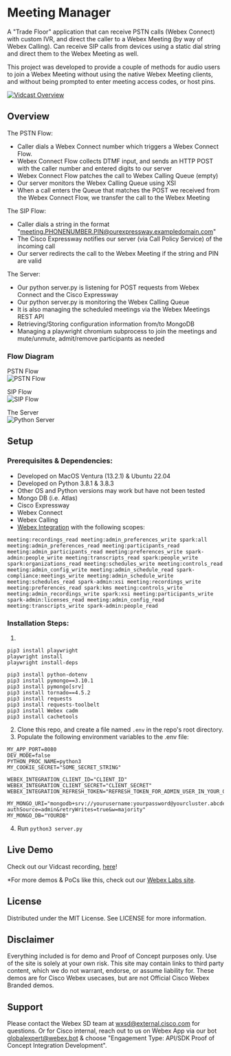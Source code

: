 # Meeting Manager
  
A "Trade Floor" application that can receive PSTN calls (Webex Connect) with custom IVR, and direct the caller to a Webex Meeting (by way of Webex Calling).  Can receive SIP calls from devices using a static dial string and direct them to the Webex Meeting as well.

This project was developed to provide a couple of methods for audio users to join a Webex Meeting without using the native Webex Meeting clients, and without being prompted to enter meeting access codes, or host pins.

[![Vidcast Overview](https://user-images.githubusercontent.com/19175490/228853418-d6ded84d-5ee2-4d50-85d8-11b8d9db29c8.png)](https://app.vidcast.io/share/39ebd946-ae0c-4dd9-af36-614305b5b4e3)


## Overview

The PSTN Flow:
- Caller dials a Webex Connect number which triggers a Webex Connect Flow.
- Webex Connect Flow collects DTMF input, and sends an HTTP POST with the caller number and entered digits to our server
- Webex Connect Flow patches the call to Webex Calling Queue (empty)
- Our server monitors the Webex Calling Queue using XSI
- When a call enters the Queue that matches the POST we received from the Webex Connect Flow, we transfer the call to the Webex Meeting

The SIP Flow:
- Caller dials a string in the format "meeting.PHONENUMBER.PIN@ourexpressway.exampledomain.com"
- The Cisco Expressway notifies our server (via Call Policy Service) of the incoming call
- Our server redirects the call to the Webex Meeting if the string and PIN are valid

The Server:
- Our python server.py is listening for POST requests from Webex Connect and the Cisco Expressway
- Our python server.py is monitoring the Webex Calling Queue
- It is also managing the scheduled meetings via the Webex Meetings REST API
- Retrieving/Storing configuration information from/to MongoDB
- Managing a playwright chromium subprocess to join the meetings and mute/unmute, admit/remove participants as needed
  



### Flow Diagram

PSTN Flow  
![PSTN Flow](https://user-images.githubusercontent.com/19175490/228858319-78a67ce5-d178-4770-a7f3-e8b50cbc6815.jpg)

SIP Flow  
![SIP Flow](https://user-images.githubusercontent.com/19175490/228858322-a705f565-13fb-4efe-a99c-c166808b01ec.jpg)

The Server  
![Python Server](https://user-images.githubusercontent.com/19175490/228858325-a61a5de8-b09d-4f79-a03c-a5d1471dcda0.jpg)

## Setup

### Prerequisites & Dependencies:

- Developed on MacOS Ventura (13.2.1) & Ubuntu 22.04
- Developed on Python 3.8.1 & 3.8.3
-   Other OS and Python versions may work but have not been tested
- Mongo DB (i.e. Atlas)
- Cisco Expressway
- Webex Connect
- Webex Calling
- [Webex Integration](https://developer.webex.com/docs/integrations) with the following scopes:
```
meeting:recordings_read meeting:admin_preferences_write spark:all meeting:admin_preferences_read meeting:participants_read meeting:admin_participants_read meeting:preferences_write spark-admin:people_write meeting:transcripts_read spark:people_write spark:organizations_read meeting:schedules_write meeting:controls_read meeting:admin_config_write meeting:admin_schedule_read spark-compliance:meetings_write meeting:admin_schedule_write meeting:schedules_read spark-admin:xsi meeting:recordings_write meeting:preferences_read spark:kms meeting:controls_write meeting:admin_recordings_write spark:xsi meeting:participants_write spark-admin:licenses_read meeting:admin_config_read meeting:transcripts_write spark-admin:people_read
```

<!-- GETTING STARTED -->

### Installation Steps:
1. 
```
pip3 install playwright
playwright install
playwright install-deps

pip3 install python-dotenv
pip3 install pymongo==3.10.1
pip3 install pymongo[srv] 
pip3 install tornado==4.5.2
pip3 install requests
pip3 install requests-toolbelt
pip3 install Webex cadm
pip3 install cachetools
```

2.  Clone this repo, and create a file named ```.env``` in the repo's root directory.
3.  Populate the following environment variables to the .env file:
```
MY_APP_PORT=8080
DEV_MODE=false
PYTHON_PROC_NAME=python3
MY_COOKIE_SECRET="SOME_SECRET_STRING"

WEBEX_INTEGRATION_CLIENT_ID="CLIENT_ID"
WEBEX_INTEGRATION_CLIENT_SECRET="CLIENT_SECRET"
WEBEX_INTEGRATION_REFRESH_TOKEN="REFRESH_TOKEN_FOR_ADMIN_USER_IN_YOUR_ORG_USING_THIS_INTEGRATION"

MY_MONGO_URI="mongodb+srv://yourusername:yourpassword@yourcluster.abcde.mongodb.net/YOURDB?authSource=admin&retryWrites=true&w=majority"
MY_MONGO_DB="YOURDB"
```
4. Run
```python3 server.py```
    
    
## Live Demo

<!-- Update your vidcast link -->
Check out our Vidcast recording, [here](https://app.vidcast.io/share/39ebd946-ae0c-4dd9-af36-614305b5b4e3)!

<!-- Keep the following statement -->
*For more demos & PoCs like this, check out our [Webex Labs site](https://collabtoolbox.cisco.com/webex-labs).

## License

Distributed under the MIT License. See LICENSE for more information.

## Disclaimer

<!-- Keep the following here -->  
Everything included is for demo and Proof of Concept purposes only. Use of the site is solely at your own risk. This site may contain links to third party content, which we do not warrant, endorse, or assume liability for. These demos are for Cisco Webex usecases, but are not Official Cisco Webex Branded demos.
 
 
## Support

Please contact the Webex SD team at [wxsd@external.cisco.com](mailto:wxsd@external.cisco.com?subject=RepoName) for questions. Or for Cisco internal, reach out to us on Webex App via our bot globalexpert@webex.bot & choose "Engagement Type: API/SDK Proof of Concept Integration Development". 
